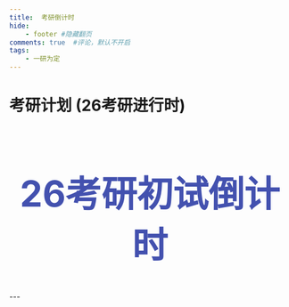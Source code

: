 ```yaml
---
title:  考研倒计时
hide:
    - footer #隐藏翻页
comments: true  #评论，默认不开启
tags: 
    - 一研为定
---
```

# 考研计划 (26考研进行时)

<body>
<center>
<font color="#4351AF" size=6 >
  <h1>26考研初试倒计时</h1>
  <div id="countdown"></div>

  <script>
    //设置倒计时时间为2025年12月20号结束
    var countDownDate = new Date("Dec 20, 2025 00:00:00").getTime();

    // 更新倒计时
    var x = setInterval(function() {

      // 获取当前时间
      var now = new Date().getTime();

      // 计算剩余时间
      var distance = countDownDate - now;

      // 计算天数、小时、分钟和秒
      var days = Math.floor(distance / (1000 * 60 * 60 * 24));
      var hours = Math.floor((distance % (1000 * 60 * 60 * 24)) / (1000 * 60 * 60));
      var minutes = Math.floor((distance % (1000 * 60 * 60)) / (1000 * 60));
      var seconds = Math.floor((distance % (1000 * 60)) / 1000);

      // 显示倒计时
      document.getElementById("countdown").innerHTML = days + "天 " + hours + "小时 "
      + minutes + "分钟 " + seconds + "秒";

      // 当倒计时结束时，停止更新
      if (distance < 0) {
        clearInterval(x);
        document.getElementById("countdown").innerHTML = "倒计时结束";
      }
    }, 1000);
  </script>
  </font>
  </center>
</body>
---